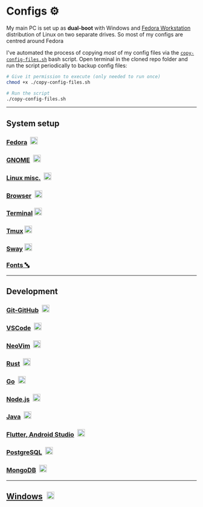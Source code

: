 # Configs ⚙️

My main PC is set up as **dual-boot** with Windows and [Fedora Workstation](https://fedoraproject.org/workstation/) distribution of Linux on two separate drives. So most of my configs are centred around Fedora

I've automated the process of copying _most_ of my config files via the [`copy-config-files.sh`](https://github.com/datkumar/Configs/blob/main/copy-config-files.sh) bash script. Open terminal in the cloned repo folder and run the script periodically to backup config files:

```sh
# Give it permission to execute (only needed to run once)
chmod +x ./copy-config-files.sh

# Run the script
./copy-config-files.sh
```

<!-- File-types okay to link as relative urls: .txt, .html, .json, .conf -->
<!-- For other files, use any of these two url formats: -->
<!-- https://github.com/datkumar/Configs/blob/main/FILE_PATH_FROM_PROJECT_ROOT -->
<!-- https://raw.githubusercontent.com/datkumar/Configs/refs/heads/main/FILE_PATH_FROM_PROJECT_ROOT -->

---

## System setup

### [Fedora](./Fedora/README.md)&ensp;<img alt="Fedora" src='https://upload.wikimedia.org/wikipedia/commons/4/41/Fedora_icon_%282021%29.svg' height="20">

### [GNOME](./GNOME/README.md)&ensp;<img alt="GNOME" src='https://upload.wikimedia.org/wikipedia/commons/thumb/3/39/Gnomelogo-footprint.svg/833px-Gnomelogo-footprint.svg.png' height="20">

### [Linux misc.](./Linux-misc/README.md)&ensp;<img alt="Linux" src="https://upload.wikimedia.org/wikipedia/commons/thumb/3/35/Tux.svg/506px-Tux.svg.png" height="20">

### [Browser](./Browser/README.md)&ensp;<img alt="Firefox" src='https://upload.wikimedia.org/wikipedia/commons/a/a0/Firefox_logo%2C_2019.svg' height="20">

### [Terminal](./Terminal/README.md) <img alt="Terminal" src='https://upload.wikimedia.org/wikipedia/commons/9/90/Alacritty_logo.svg' height="20">

### [Tmux](./Tmux/README.md) <img alt="Tmux" src="https://raw.githubusercontent.com/tmux/tmux/c8677d3272b69587d8c4e7e5ef9da405e552e8ae/logo/tmux-logomark.svg" height="20">

### [Sway](./Sway/README.md) <img alt="Tmux" src="https://upload.wikimedia.org/wikipedia/commons/thumb/6/6f/Sway_Tree.svg/1024px-Sway_Tree.svg.png" height="20">

### [Fonts 🔤](./Fonts/README.md)

<!-- ### [Firmware](./Firmware/README.md)  -->

---

## Development

### [Git-GitHub](./Git-GitHub/README.md)&ensp;<img alt="Git" src='https://git-scm.com/images/logos/downloads/Git-Icon-1788C.svg' height="20">

### [VSCode](./VSCode/README.md)&ensp;<img alt="VSCode" src='https://upload.wikimedia.org/wikipedia/commons/9/9a/Visual_Studio_Code_1.35_icon.svg' height="20">

### [NeoVim](./NeoVim/README.md)&ensp;<img alt="NeoVim" src='https://upload.wikimedia.org/wikipedia/commons/3/3a/Neovim-mark.svg' height="20">

### [Rust](./Rust/README.md)&ensp;<img alt="Rust" src='https://rustacean.net/assets/rustacean-flat-happy.png' height="20">

### [Go](./Go/README.md)&ensp;<img alt="Go" src='https://www.svgrepo.com/show/373635/go-gopher.svg' height="20">

### [Node.js](./NodeJs/README.md)&ensp;<img alt="Node.js" src='https://upload.wikimedia.org/wikipedia/commons/d/d9/Node.js_logo.svg' height="20">

### [Java](./Java/README.md)&ensp;<img alt="Java" src='https://www.svgrepo.com/show/452234/java.svg' height="20">

### [Flutter, Android Studio](./Flutter/README.md)&ensp;<img alt="Flutter" src='https://storage.googleapis.com/cms-storage-bucket/4fd5520fe28ebf839174.svg' height="20">

### [PostgreSQL](./Postgres/README.md)&ensp;<img alt="PostgreSQL" src='https://upload.wikimedia.org/wikipedia/commons/2/29/Postgresql_elephant.svg' height="20">

### [MongoDB](./MongoDB/README.md)&ensp;<img alt="MongoDB"  src="https://www.svgrepo.com/show/373845/mongo.svg" height="20">

<!-- ### [IntelliJ](./IntelliJ/README.md)&ensp;<img alt="IntelliJ" src='https://upload.wikimedia.org/wikipedia/commons/thumb/9/9c/IntelliJ_IDEA_Icon.svg/1200px-IntelliJ_IDEA_Icon.svg.png' height="20"> -->

<!-- ### [Ruby](./Ruby/README.md)&ensp;<img alt="Ruby" src="https://upload.wikimedia.org/wikipedia/commons/7/73/Ruby_logo.svg" height="20"> -->

<!-- ### [Anaconda, Python](./Anaconda_Python/README.md)&ensp;<img alt="Anaconda" src='https://cdn3.iconfinder.com/data/icons/logos-and-brands-adobe/512/267_Python-512.png' height="20"> -->

---

## [Windows](./Windows/README.md)&ensp;<img alt="Windows" src="https://upload.wikimedia.org/wikipedia/commons/8/87/Windows_logo_-_2021.svg" height="20">
